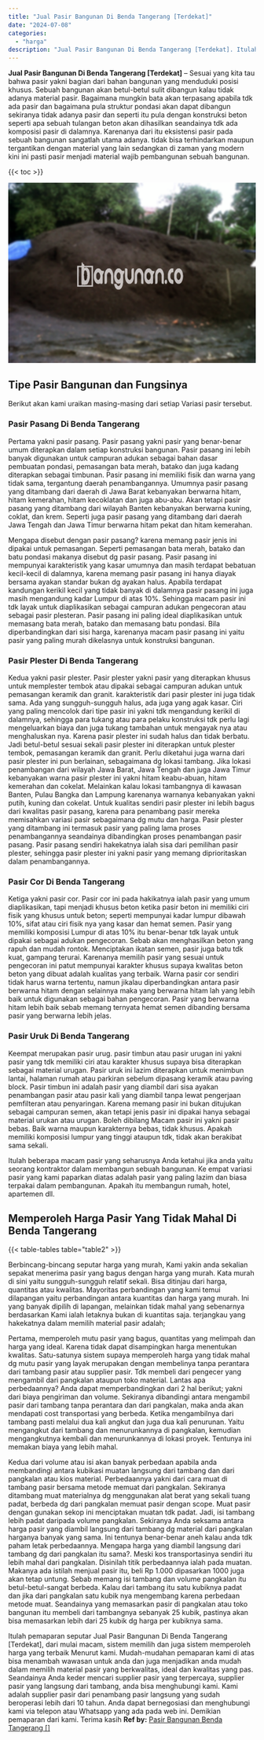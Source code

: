 ```yaml
---
title: "Jual Pasir Bangunan Di Benda Tangerang [Terdekat]"
date: "2024-07-08"
categories: 
  - "harga"
description: "Jual Pasir Bangunan Di Benda Tangerang [Terdekat]. Itulah pemaparan seputar Jual Pasir Bangunan Di Benda Tangerang [Terdekat], dari mulai macam, sistem mem..."
---
```


**Jual Pasir Bangunan Di Benda Tangerang \[Terdekat\]** – Sesuai yang kita tau bahwa pasir yakni bagian dari bahan bangunan yang menduduki posisi khusus. Sebuah bangunan akan betul-betul sulit dibangun kalau tidak adanya material pasir. Bagaimana mungkin bata akan terpasang apabila tdk ada pasir dan bagaimana pula struktur pondasi akan dapat dibangun sekiranya tidak adanya pasir dan seperti itu pula dengan konstruksi beton seperti apa sebuah tulangan beton akan dihasilkan seandainya tdk ada komposisi pasir di dalamnya. Karenanya dari itu eksistensi pasir pada sebuah bangunan sangatlah utama adanya. tidak bisa terhindarkan maupun tergantikan dengan material yang lain sedangkan di zaman yang modern kini ini pasti pasir menjadi material wajib pembangunan sebuah bangunan.

{{< toc >}}

![Jual Pasir Bangunan Di Benda Tangerang [Terdekat]](/images/jual-pasir-bangunan-70.png)

## Tipe Pasir Bangunan dan Fungsinya

Berikut akan kami uraikan masing-masing dari setiap Variasi pasir tersebut.

### Pasir Pasang Di Benda Tangerang

Pertama yakni pasir pasang. Pasir pasang yakni pasir yang benar-benar umum diterapkan dalam setiap konstruksi bangunan. Pasir pasang ini lebih banyak digunakan untuk campuran adukan sebagai bahan dasar pembuatan pondasi, pemasangan bata merah, batako dan juga kadang diterapkan sebagai timbunan. Pasir pasang ini memiliki fisik dan warna yang tidak sama, tergantung daerah penambangannya. Umumnya pasir pasang yang ditambang dari daerah di Jawa Barat kebanyakan berwarna hitam, hitam kemerahan, hitam kecoklatan dan juga abu-abu. Akan tetapi pasir pasang yang ditambang dari wilayah Banten kebanyakan berwarna kuning, coklat, dan krem. Seperti juga pasir pasang yang ditambang dari daerah Jawa Tengah dan Jawa Timur berwarna hitam pekat dan hitam kemerahan.

Mengapa disebut dengan pasir pasang? karena memang pasir jenis ini dipakai untuk pemasangan. Seperti pemasangan bata merah, batako dan batu pondasi makanya disebut dg pasir pasang. Pasir pasang ini mempunyai karakteristik yang kasar umumnya dan masih terdapat bebatuan kecil-kecil di dalamnya, karena memang pasir pasang ini hanya diayak bersama ayakan standar bukan dg ayakan halus. Apabila terdapat kandungan kerikil kecil yang tidak banyak di dalamnya pasir pasang ini juga masih mengandung kadar Lumpur di atas 10%. Sehingga macam pasir ini tdk layak untuk diaplikasikan sebagai campuran adukan pengecoran atau sebagai pasir plesteran. Pasir pasang ini paling ideal diaplikasikan untuk memasang bata merah, batako dan memasang batu pondasi. Bila diperbandingkan dari sisi harga, karenanya macam pasir pasang ini yaitu pasir yang paling murah dikelasnya untuk konstruksi bangunan.

### Pasir Plester Di Benda Tangerang

Kedua yakni pasir plester. Pasir plester yakni pasir yang diterapkan khusus untuk memplester tembok atau dipakai sebagai campuran adukan untuk pemasangan keramik dan granit. karakteristik dari pasir plester ini juga tidak sama. Ada yang sungguh-sungguh halus, ada juga yang agak kasar. Ciri yang paling mencolok dari tipe pasir ini yakni tdk mengandung kerikil di dalamnya, sehingga para tukang atau para pelaku konstruksi tdk perlu lagi mengeluarkan biaya dan juga tukang tambahan untuk mengayak nya atau menghaluskan nya. Karena pasir plester ini sudah halus dan tidak berbatu. Jadi betul-betul sesuai sekali pasir plester ini diterapkan untuk plester tembok, pemasangan keramik dan granit. Perlu diketahui juga warna dari pasir plester ini pun berlainan, sebagaimana dg lokasi tambang. Jika lokasi penambangan dari wilayah Jawa Barat, Jawa Tengah dan juga Jawa Timur kebanyakan warna pasir plester ini yakni hitam keabu-abuan, hitam kemerahan dan cokelat. Melainkan kalau lokasi tambangnya di kawasan Banten, Pulau Bangka dan Lampung karenanya warnanya kebanyakan yakni putih, kuning dan cokelat. Untuk kualitas sendiri pasir plester ini lebih bagus dari kwalitas pasir pasang, karena para penambang pasir mereka memisahkan variasi pasir sebagaimana dg mutu dan harga. Pasir plester yang ditambang ini termasuk pasir yang paling lama proses penambangannya seandainya dibandingkan proses penambangan pasir pasang. Pasir pasang sendiri hakekatnya ialah sisa dari pemilihan pasir plester, sehingga pasir plester ini yakni pasir yang memang diprioritaskan dalam penambangannya.

### Pasir Cor Di Benda Tangerang

Ketiga yakni pasir cor. Pasir cor ini pada hakikatnya ialah pasir yang umum diaplikasikan, tapi menjadi khusus beton ketika pasir beton ini memiliki ciri fisik yang khusus untuk beton; seperti mempunyai kadar lumpur dibawah 10%, sifat atau ciri fisik nya yang kasar dan hemat semen. Pasir yang memiliki komposisi Lumpur di atas 10% itu benar-benar tdk layak untuk dipakai sebagai adukan pengecoran. Sebab akan menghasilkan beton yang rapuh dan mudah rontok. Menciptakan ikatan semen, pasir juga batu tdk kuat, gampang terurai. Karenanya memilih pasir yang sesuai untuk pengecoran ini patut mempunyai karakter khusus supaya kwalitas beton beton yang dibuat adalah kualitas yang terbaik. Warna pasir cor sendiri tidak harus warna tertentu, namun jikalau diperbandingkan antara pasir berwarna hitam dengan selainnya maka yang berwarna hitam lah yang lebih baik untuk digunakan sebagai bahan pengecoran. Pasir yang berwarna hitam lebih baik sebab memang ternyata hemat semen dibanding bersama pasir yang berwarna lebih jelas.

### Pasir Uruk Di Benda Tangerang

Keempat merupakan pasir urug. pasir timbun atau pasir urugan ini yakni pasir yang tdk memiliki ciri atau karakter khusus supaya bisa diterapkan sebagai material urugan. Pasir uruk ini lazim diterapkan untuk menimbun lantai, halaman rumah atau parkiran sebelum dipasang keramik atau paving block. Pasir timbun ini adalah pasir yang diambil dari sisa ayakan penambangan pasir atau pasir kali yang diambil tanpa lewat pengerjaan pemfilteran atau penyaringan. Karena memang pasir ini bukan ditujukan sebagai campuran semen, akan tetapi jenis pasir ini dipakai hanya sebagai material urukan atau urugan. Boleh dibilang Macam pasir ini yakni pasir bebas. Baik warna maupun karakternya bebas, tidak khusus. Apakah memiliki komposisi lumpur yang tinggi ataupun tdk, tidak akan berakibat sama sekali.

Itulah beberapa macam pasir yang seharusnya Anda ketahui jika anda yaitu seorang kontraktor dalam membangun sebuah bangunan. Ke empat variasi pasir yang kami paparkan diatas adalah pasir yang paling lazim dan biasa terpakai dalam pembangunan. Apakah itu membangun rumah, hotel, apartemen dll.

## Memperoleh Harga Pasir Yang Tidak Mahal Di Benda Tangerang

{{< table-tables table="table2" >}}

Berbincang-bincang seputar harga yang murah, Kami yakin anda sekalian sepakat menerima pasir yang bagus dengan harga yang murah. Kata murah di sini yaitu sungguh-sungguh relatif sekali. Bisa ditinjau dari harga, quantitas atau kwalitas. Mayoritas perbandingan yang kami temui dilapangan yaitu perbandingan antara kuantitas dan harga yang murah. Ini yang banyak dipilih di lapangan, melainkan tidak mahal yang sebenarnya berdasarkan Kami ialah letaknya bukan di kuantitas saja. terjangkau yang hakekatnya dalam memilih material pasir adalah;

Pertama, memperoleh mutu pasir yang bagus, quantitas yang melimpah dan harga yang ideal. Karena tidak dapat disampingkan harga menentukan kwalitas. Satu-satunya sistem supaya memperoleh harga yang tidak mahal dg mutu pasir yang layak merupakan dengan membelinya tanpa perantara dari tambang pasir atau supplier pasir. Tdk membeli dari pengecer yang mengambil dari pangkalan ataupun toko material. Lantas apa perbedaannya? Anda dapat memperbandingkan dari 2 hal berikut; yakni dari biaya pengiriman dan volume. Sekiranya dibandingi antara mengambil pasir dari tambang tanpa perantara dan dari pangkalan, maka anda akan mendapati cost transportasi yang berbeda. Ketika mengambilnya dari tambang pasti melalui dua kali angkut dan juga dua kali penurunan. Yaitu mengangkut dari tambang dan menurunkannya di pangkalan, kemudian mengangkutnya kembali dan menurunkannya di lokasi proyek. Tentunya ini memakan biaya yang lebih mahal.

Kedua dari volume atau isi akan banyak perbedaan apabila anda membandingi antara kubikasi muatan langsung dari tambang dan dari pangkalan atau kios material. Perbedaannya yakni dari cara muat di tambang pasir bersama metode memuat dari pangkalan. Sekiranya ditambang muat materialnya dg menggunakan alat berat yang sekali tuang padat, berbeda dg dari pangkalan memuat pasir dengan scope. Muat pasir dengan gunakan sekop ini menciptakan muatan tdk padat. Jadi, isi tambang lebih padat daripada volume pangkalan. Sekiranya Anda seksama antara harga pasir yang diambil langsung dari tambang dg material dari pangkalan harganya banyak yang sama. Ini tentunya benar-benar aneh kalau anda tdk paham letak perbedaannya. Mengapa harga yang diambil langsung dari tambang dg dari pangkalan itu sama?. Meski kos transportasinya sendiri itu lebih mahal dari pangkalan. Disinilah titik perbedaannya ialah pada muatan. Makanya ada istilah menjual pasir itu, beli Rp 1.000 dipasarkan 1000 juga akan tetap untung. Sebab memang isi tambang dan volume pangkalan itu betul-betul-sangat berbeda. Kalau dari tambang itu satu kubiknya padat dan jika dari pangkalan satu kubik nya mengembang karena perbedaan metode muat. Seandainya yang memasarkan pasir di pangkalan atau toko bangunan itu membeli dari tambangnya sebanyak 25 kubik, pastinya akan bisa memasarkan lebih dari 25 kubik dg harga per kubiknya sama.

Itulah pemaparan seputar Jual Pasir Bangunan Di Benda Tangerang \[Terdekat\], dari mulai macam, sistem memilih dan juga sistem memperoleh harga yang terbaik Menurut kami. Mudah-mudahan pemaparan kami di atas bisa menambah wawasan untuk anda dan juga menjadikan anda mudah dalam memilih material pasir yang berkwalitas, ideal dan kwalitas yang pas. Seandainya Anda keder mencari supplier pasir yang terpercaya, supplier pasir yang langsung dari tambang, anda bisa menghubungi kami. Kami adalah supplier pasir dari penambang pasir langsung yang sudah beroperasi lebih dari 10 tahun. Anda dapat bernegosiasi dan menghubungi kami via telepon atau Whatsapp yang ada pada web ini. Demikian pemaparan dari kami. Terima kasih
**Ref by:** [Pasir Bangunan Benda Tangerang []](https://id.wikipedia.org/wiki/Pasir)
